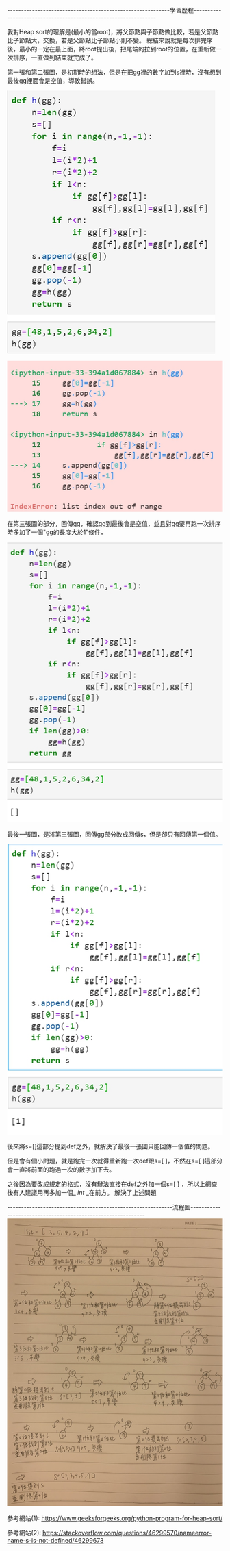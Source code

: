 -----------------------------------------------------------學習歷程----------------------------------------------------------------

我對Heap sort的理解是(最小的當root)，將父節點與子節點做比較，若是父節點比子節點大，交換，若是父節點比子節點小則不變。
總結來說就是每次排完序後，最小的一定在最上面，將root提出後，把尾端的拉到root的位置，在重新做一次排序，一直做到結束就完成了。

第一張和第二張圖，是初期時的想法，但是在把gg裡的數字加到s裡時，沒有想到最後gg裡面會是空值，導致錯誤。

![image](https://github.com/sun-peihsuan/learning-note/blob/master/image/1.jpg?)

![image](https://github.com/sun-peihsuan/learning-note/blob/master/image/2.jpg?)

在第三張圖的部分，回傳gg，確認gg到最後會是空值，並且對gg要再跑一次排序時多加了一個"gg的長度大於1"條件，

![image](https://github.com/sun-peihsuan/learning-note/blob/master/image/3.jpg?)

最後一張圖，是將第三張圖，回傳gg部分改成回傳s，但是卻只有回傳第一個值。

![image](https://github.com/sun-peihsuan/learning-note/blob/master/image/4.jpg?)

後來將s=[]這部分提到def之外，就解決了最後一張圖只能回傳一個值的問題。

但是會有個小問題，就是跑完一次就得重新跑一次def跟s=[ ]，不然在s=[ ]這部分會一直將前面的跑過一次的數字加下去。

之後因為要改成規定的格式，沒有辦法直接在def之外加一個s=[ ] ，所以上網查後有人建議用再多加一個_ _int_ _在前方。
解決了上述問題

------------------------------------------------------------流程圖-------------------------------------------------------------
![image](https://github.com/sun-peihsuan/learning-note/blob/master/image/heap%20sort.jpg)

參考網站(1): https://www.geeksforgeeks.org/python-program-for-heap-sort/

參考網站(2): https://stackoverflow.com/questions/46299570/nameerror-name-s-is-not-defined/46299673

